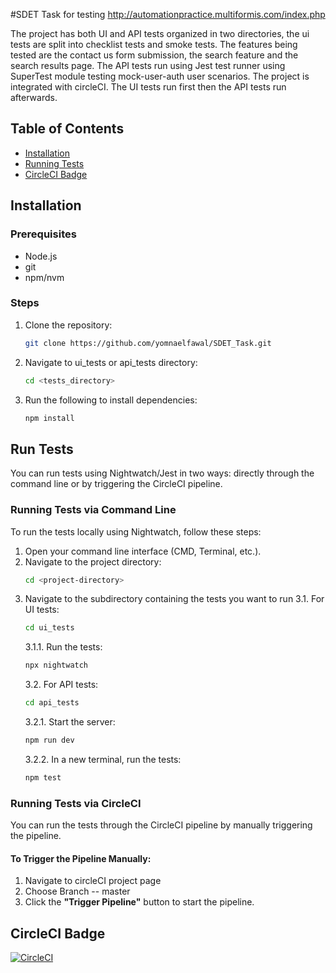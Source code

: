 #SDET Task for testing http://automationpractice.multiformis.com/index.php

The project has both UI and API tests organized in two directories, the ui tests are split into checklist tests and smoke tests. The features being tested are the contact us form submission, the search feature and the search results page. The API tests run using Jest test runner using SuperTest module testing mock-user-auth user scenarios.
The project is integrated with circleCI. The UI tests run first then the API tests run afterwards. 

## Table of Contents

- [Installation](#installation)
- [Running Tests](#run-tests)
- [CircleCI Badge](#circleci-badge)

## Installation

### Prerequisites

- Node.js
- git
- npm/nvm

### Steps

1. Clone the repository:
   ```bash
   git clone https://github.com/yomnaelfawal/SDET_Task.git
   ```
2. Navigate to ui_tests or api_tests directory:
   ```bash
   cd <tests_directory>
   ```
3. Run the following to install dependencies:
   ```bash
   npm install
   ```

## Run Tests

You can run tests using Nightwatch/Jest in two ways: directly through the command line or by triggering the CircleCI pipeline.

### Running Tests via Command Line

To run the tests locally using Nightwatch, follow these steps:

1. Open your command line interface (CMD, Terminal, etc.).
2. Navigate to the project directory:
   ```bash
   cd <project-directory>
   ```
3. Navigate to the subdirectory containing the tests you want to run
   3.1. For UI tests:
   ```bash
   cd ui_tests
   ```
   3.1.1. Run the tests:
   ```bash
   npx nightwatch
   ```
   3.2. For API tests:
   ```bash
   cd api_tests
   ```
   3.2.1. Start the server:
   ```bash
   npm run dev
   ```
   3.2.2. In a new terminal, run the tests:
   ```bash
   npm test
   ```

### Running Tests via CircleCI

You can run the tests through the CircleCI pipeline by manually triggering the pipeline.

#### To Trigger the Pipeline Manually:

1. Navigate to circleCI project page
2. Choose Branch -- master
3. Click the **"Trigger Pipeline"** button to start the pipeline.

## CircleCI Badge

[![CircleCI](https://dl.circleci.com/status-badge/img/gh/yomnaelfawal/SDET_Task/tree/master.svg?style=svg)](https://dl.circleci.com/status-badge/redirect/gh/yomnaelfawal/SDET_Task/tree/master)
